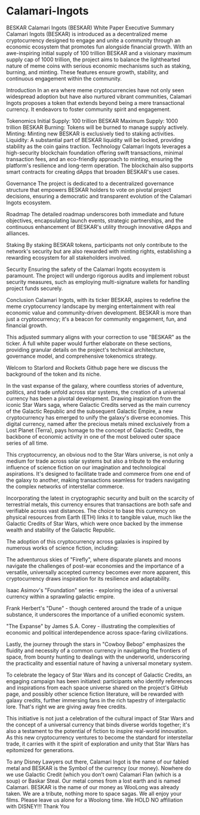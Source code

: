 # Calamari-Ingots
BESKAR
Calamari Ingots (BESKAR) White Paper
Executive Summary
Calamari Ingots (BESKAR) is introduced as a decentralized meme cryptocurrency designed to engage and unite a community through an economic ecosystem that promotes fun alongside financial growth. With an awe-inspiring initial supply of 100 trillion BESKAR and a visionary maximum supply cap of 1000 trillion, the project aims to balance the lighthearted nature of meme coins with serious economic mechanisms such as staking, burning, and minting. These features ensure growth, stability, and continuous engagement within the community.

Introduction
In an era where meme cryptocurrencies have not only seen widespread adoption but have also nurtured vibrant communities, Calamari Ingots proposes a token that extends beyond being a mere transactional currency. It endeavors to foster community spirit and engagement.

Tokenomics
Initial Supply: 100 trillion BESKAR
Maximum Supply: 1000 trillion BESKAR
Burning: Tokens will be burned to manage supply actively.
Minting: Minting new BESKAR is exclusively tied to staking activities.
Liquidity: A substantial part of BESKAR liquidity will be locked, providing stability as the coin gains traction.
Technology
Calamari Ingots leverages a high-security blockchain foundation offering swift transactions, minimal transaction fees, and an eco-friendly approach to minting, ensuring the platform's resilience and long-term operation. The blockchain also supports smart contracts for creating dApps that broaden BESKAR's use cases.

Governance
The project is dedicated to a decentralized governance structure that empowers BESKAR holders to vote on pivotal project decisions, ensuring a democratic and transparent evolution of the Calamari Ingots ecosystem.

Roadmap
The detailed roadmap underscores both immediate and future objectives, encapsulating launch events, strategic partnerships, and the continuous enhancement of BESKAR's utility through innovative dApps and alliances.

Staking
By staking BESKAR tokens, participants not only contribute to the network's security but are also rewarded with minting rights, establishing a rewarding ecosystem for all stakeholders involved.

Security
Ensuring the safety of the Calamari Ingots ecosystem is paramount. The project will undergo rigorous audits and implement robust security measures, such as employing multi-signature wallets for handling project funds securely.

Conclusion
Calamari Ingots, with its ticker BESKAR, aspires to redefine the meme cryptocurrency landscape by merging entertainment with real economic value and community-driven development. BESKAR is more than just a cryptocurrency; it's a beacon for community engagement, fun, and financial growth.

This adjusted summary aligns with your correction to use "BESKAR" as the ticker. A full white paper would further elaborate on these sections, providing granular details on the project's technical architecture, governance model, and comprehensive tokenomics strategy.

Welcom to Starlord and Rockets Github page here we discuss the background of the token and its niche.

In the vast expanse of the galaxy, where countless stories of adventure, politics, and trade unfold across star systems, the creation of a universal currency has been a pivotal development. Drawing inspiration from the iconic Star Wars saga, where Galactic Credits served as the main currency of the Galactic Republic and the subsequent Galactic Empire, a new cryptocurrency has emerged to unify the galaxy's diverse economies. This digital currency, named after the precious metals mined exclusively from a Lost Planet (Terra), pays homage to the concept of Galactic Credits, the backbone of economic activity in one of the most beloved outer space series of all time.

This cryptocurrency, an obvious nod to the Star Wars universe, is not only a medium for trade across solar systems but also a tribute to the enduring influence of science fiction on our imagination and technological aspirations. It's designed to facilitate trade and commerce from one end of the galaxy to another, making transactions seamless for traders navigating the complex networks of interstellar commerce.

Incorporating the latest in cryptographic security and built on the scarcity of terrestrial metals, this currency ensures that transactions are both safe and verifiable across vast distances. The choice to base this currency on physical resources from Earth (ETH) links it to tangible value, much like the Galactic Credits of Star Wars, which were once backed by the immense wealth and stability of the Galactic Republic.

The adoption of this cryptocurrency across galaxies is inspired by numerous works of science fiction, including:

The adventurous skies of "Firefly", where disparate planets and moons navigate the challenges of post-war economies and the importance of a versatile, universally accepted currency becomes ever more apparent, this cryptocurrency draws inspiration for its resilience and adaptability.
 
Isaac Asimov's "Foundation" series - exploring the idea of a universal currency within a sprawling galactic empire.

Frank Herbert's "Dune" - though centered around the trade of a unique substance, it underscores the importance of a unified economic system.

"The Expanse" by James S.A. Corey - illustrating the complexities of economic and political interdependence across space-faring civilizations.

Lastly, the journey through the stars in "Cowboy Bebop" emphasizes the fluidity and necessity of a common currency in navigating the frontiers of space, from bounty hunting to dealings with the underworld, underscoring the practicality and essential nature of having a universal monetary system.

To celebrate the legacy of Star Wars and its concept of Galactic Credits, an engaging campaign has been initiated: participants who identify references and inspirations from each space universe shared on the project's GitHub page, and possibly other science fiction literature, will be rewarded with galaxy credits, further immersing fans in the rich tapestry of intergalactic lore. That's right we are giving away free credits.


This initiative is not just a celebration of the cultural impact of Star Wars and the concept of a universal currency that binds diverse worlds together; it's also a testament to the potential of fiction to inspire real-world innovation. As this new cryptocurrency ventures to become the standard for interstellar trade, it carries with it the spirit of exploration and unity that Star Wars has epitomized for generations. 


To any Disney Lawyers out there, Calamari Ingot is the name of our fabled metal and BESKAR is the Symbol of the currency (our money). Nowhere do we use Galactic Credit (which you don’t own) Calamari Flan (which is a soup) or Baskar Steal. Our metal comes from a lost earth and is named Calamari. BESKAR is the name of our money as WooLong was already taken. We are a tribute, nothing more to space sagas. We all enjoy your films. Please leave us alone for a Woolong time.
We HOLD NO affiliation with DISNEY!!!
Thank You
